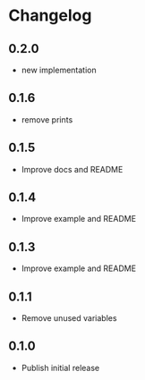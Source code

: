 # Changelog

## 0.2.0
- new implementation

## 0.1.6
- remove prints

## 0.1.5
- Improve docs and README

## 0.1.4
- Improve example and README

## 0.1.3
- Improve example and README

## 0.1.1
- Remove unused variables

## 0.1.0
- Publish initial release

